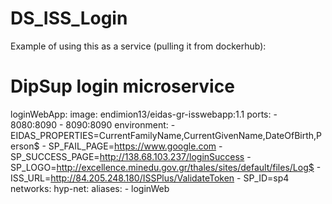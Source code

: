 # DS_ISS_Login


Example of using this as a service (pulling it from dockerhub):
# DipSup login microservice
  loginWebApp:
    image: endimion13/eidas-gr-isswebapp:1.1
    ports:
      - 8080:8090
      - 8090:8090
    environment:
       - EIDAS_PROPERTIES=CurrentFamilyName,CurrentGivenName,DateOfBirth,Person$
       - SP_FAIL_PAGE=https://www.google.com
       - SP_SUCCESS_PAGE=http://138.68.103.237/loginSuccess
       - SP_LOGO=http://excellence.minedu.gov.gr/thales/sites/default/files/Log$
       - ISS_URL=http://84.205.248.180/ISSPlus/ValidateToken
       - SP_ID=sp4
    networks:
      hyp-net:
        aliases:
          - loginWeb

